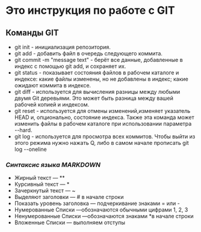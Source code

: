 # **Это инструкция по работе с GIT**

## Команды GIT

* git init - инициализация репозитория.
* git add - добавить файл в очередь следующего коммита.
* git commit -m "message text" - берёт все данные, добавленные в индекс с помощью git add, и сохраняет их.
* git status - показывает состояния файлов в рабочем каталоге и индексе: какие файлы изменены, но не добавлены в индекс; какие ожидают коммита в индексе.
* git diff - используется для вычисления разницы между любыми двумя Git деревьями. Это может быть разница между вашей рабочей копией и индексом.
* git reset - используется для отмены изменений,изменяет указатель HEAD и, опционально, состояние индекса. Также эта команда может изменить файлы в рабочем каталоге при использовании параметра --hard.
* git log - используется для просмотра всех коммитов. Чтобы выйти из этого режима нужно нажать Q, либо в самом начале прописать git log --oneline
### *Синтаксис языка MARKDOWN*
* Жирный текст — **
* Курсивный текст — *
* Зачеркнутый текст — ~
* Выделяют заголовки — # в начале строки
* Показать уровень заголовка — подчеркивание знаками = или -
* Нумерованные Списки —обозначаются обычными цифрами 1, 2, 3 
* Ненумерованные Списки —обозначаются знаками *в начале строки
* Вложенные Списки — выполняем отступы